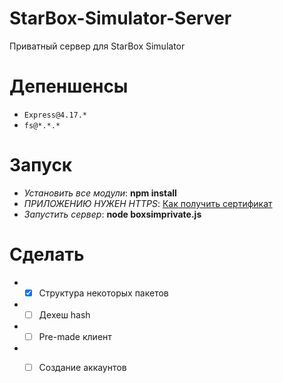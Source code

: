 # StarBox-Simulator-Server
Приватный сервер для StarBox Simulator
# Депеншенсы
- `Express@4.17.*`
- `fs@*.*.*`
# Запуск
- *Установить все модули*: **npm install**
- *ПРИЛОЖЕНИЮ НУЖЕН HTTPS*: [Как получить сертификат](https://github.com/superdudnikteam/StarBox-Simulator-Server/blob/main/HTTPS.md)
- *Запустить сервер*: **node boxsimprivate.js**
# Сделать
- - [X] Структура некоторых пакетов
- - [ ] Дехеш hash
- - [ ] Pre-made клиент
- - [ ] Создание аккаунтов


